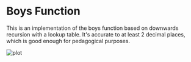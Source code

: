 # Boys Function

This is an implementation of the boys function based on downwards recursion with a lookup table. It's accurate to at least 2 decimal places, which is good enough for pedagogical purposes.

![plot](http://latex2png.com/pngs/b209678181deb5b13e527b0204093215.png)
